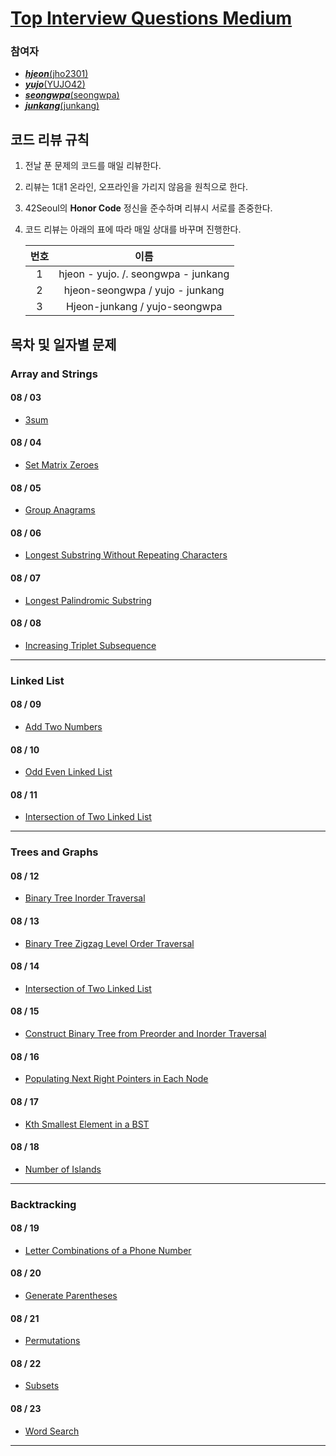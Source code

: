 # [Top Interview Questions Medium](https://leetcode.com/explore/interview/card/top-interview-questions-medium/)

### 참여자
- [***hjeon***(jho2301)](https://github.com/jho2301)
- [***yujo***(YUJO42)](https://github.com/YUJO42)
- [***seongwpa***(seongwpa)](https://github.com/seongwpa)
- [***junkang***(junkang)](https://github.com/nawaraing)
## 코드 리뷰 규칙
1. 전날 푼 문제의 코드를 매일 리뷰한다.

2. 리뷰는 1대1 온라인, 오프라인을 가리지 않음을 원칙으로 한다.

3. 42Seoul의 **Honor Code** 정신을 준수하며 리뷰시 서로를 존중한다.

4. 코드 리뷰는 아래의 표에 따라 매일 상대를 바꾸며 진행한다.

   | 번호 |                이름                 |
   | :--: | :---------------------------------: |
   |  1   | hjeon - yujo. /. seongwpa - junkang |
   |  2   |   hjeon-seongwpa / yujo - junkang   |
   |  3   |    Hjeon-junkang / yujo-seongwpa    |
## 목차 및 일자별 문제
### Array and Strings
#### 08 / 03
- [3sum](https://leetcode.com/explore/interview/card/top-interview-questions-medium/103/array-and-strings/776/)
#### 08 / 04
- [Set Matrix Zeroes](https://leetcode.com/explore/interview/card/top-interview-questions-medium/103/array-and-strings/777/)
#### 08 / 05
- [Group Anagrams](https://leetcode.com/explore/interview/card/top-interview-questions-medium/103/array-and-strings/778/)
#### 08 / 06
- [Longest Substring Without Repeating Characters](https://leetcode.com/explore/interview/card/top-interview-questions-medium/103/array-and-strings/779/)
#### 08 / 07
- [Longest Palindromic Substring](https://leetcode.com/explore/interview/card/top-interview-questions-medium/103/array-and-strings/780/)
#### 08 / 08
- [Increasing Triplet Subsequence](https://leetcode.com/explore/interview/card/top-interview-questions-medium/103/array-and-strings/781/)
---
### Linked List
#### 08 / 09
- [Add Two Numbers](https://leetcode.com/explore/interview/card/top-interview-questions-medium/107/linked-list/783/)
#### 08 / 10
- [Odd Even Linked List](https://leetcode.com/explore/interview/card/top-interview-questions-medium/107/linked-list/784/)
#### 08 / 11
- [Intersection of Two Linked List](https://leetcode.com/explore/interview/card/top-interview-questions-medium/107/linked-list/785/)
---
### Trees and Graphs
#### 08 / 12
- [Binary Tree Inorder Traversal](https://leetcode.com/explore/interview/card/top-interview-questions-medium/108/trees-and-graphs/786/)
#### 08 / 13
- [Binary Tree Zigzag Level Order Traversal](https://leetcode.com/explore/interview/card/top-interview-questions-medium/108/trees-and-graphs/787/)
#### 08 / 14
- [Intersection of Two Linked List](https://leetcode.com/explore/interview/card/top-interview-questions-medium/107/linked-list/785/)
#### 08 / 15
- [Construct Binary Tree from Preorder and Inorder Traversal](https://leetcode.com/explore/interview/card/top-interview-questions-medium/108/trees-and-graphs/788/)
#### 08 / 16
- [Populating Next Right Pointers in Each Node](https://leetcode.com/explore/interview/card/top-interview-questions-medium/108/trees-and-graphs/789/)
#### 08 / 17
- [Kth Smallest Element in a BST](https://leetcode.com/explore/interview/card/top-interview-questions-medium/108/trees-and-graphs/790/)
#### 08 / 18
- [Number of Islands](https://leetcode.com/explore/interview/card/top-interview-questions-medium/108/trees-and-graphs/792/)
---
### Backtracking
#### 08 / 19
- [Letter Combinations of a Phone Number](https://leetcode.com/explore/interview/card/top-interview-questions-medium/109/backtracking/793/)
#### 08 / 20
- [Generate Parentheses](https://leetcode.com/explore/interview/card/top-interview-questions-medium/109/backtracking/794/)
#### 08 / 21
- [Permutations](https://leetcode.com/explore/interview/card/top-interview-questions-medium/109/backtracking/795/)
#### 08 / 22
- [Subsets](https://leetcode.com/explore/interview/card/top-interview-questions-medium/109/backtracking/796/)
#### 08 / 23
- [Word Search](https://leetcode.com/explore/interview/card/top-interview-questions-medium/109/backtracking/797/)
---

